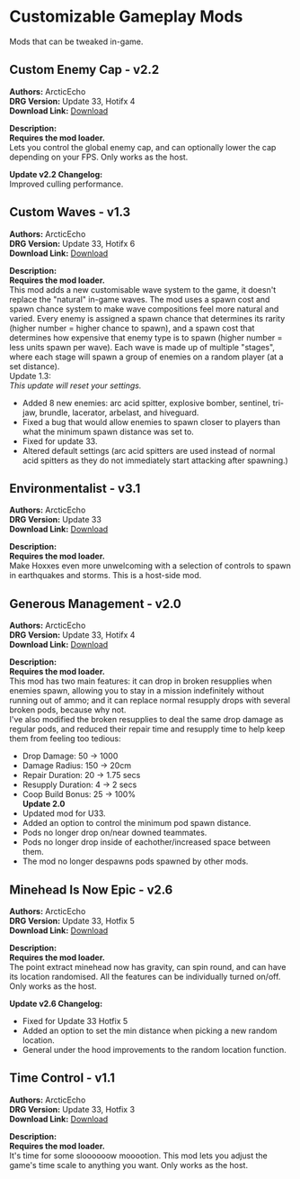 # Customizable Gameplay Mods

Mods that can be tweaked in-game.

<!-- mod list -->

## Custom Enemy Cap - v2.2
**Authors:** ArcticEcho  
**DRG Version:** Update 33, Hotifx 4  
**Download Link:** [Download](https://github.com/ArcticEcho/DRG-Mods/raw/887c00cd28f4313d9cb45f14a1d1b2522796526c/Gameplay/Customizable%20tweaks/Custom%20Enemy%20Cap%20-%20V2.2%20_P.pak)  

**Description:**  
**Requires the mod loader.**  
Lets you control the global enemy cap, and can optionally lower the cap depending on your FPS. Only works as the host.

**Update v2.2 Changelog:**  
Improved culling performance.

## Custom Waves - v1.3
**Authors:** ArcticEcho  
**DRG Version:** Update 33, Hotifx 6  
**Download Link:** [Download](https://github.com/ArcticEcho/DRG-Mods/raw/11f1898c099666fd9ce65eacf9c21a94b4f5491a/Gameplay/Customizable%20tweaks/Custom%20Waves%20-%20V1.3%20_P.pak)  

**Description:**  
**Requires the mod loader.**  
This mod adds a new customisable wave system to the game, it doesn't replace the "natural" in-game waves. The mod uses a spawn cost and spawn chance system to make wave compositions feel more natural and varied. Every enemy is assigned a spawn chance that determines its rarity (higher number = higher chance to spawn), and a spawn cost that determines how expensive that enemy type is to spawn (higher number = less units spawn per wave). Each wave is made up of multiple "stages", where each stage will spawn a group of enemies on a random player (at a set distance).  
Update 1.3:  
_This update will reset your settings._  
 - Added 8 new enemies: arc acid spitter, explosive bomber, sentinel, tri-jaw, brundle, lacerator, arbelast, and hiveguard.  
 - Fixed a bug that would allow enemies to spawn closer to players than what the minimum spawn distance was set to.  
 - Fixed for update 33.  
 - Altered default settings (arc acid spitters are used instead of normal acid spitters as they do not immediately start attacking after spawning.)

## Environmentalist - v3.1
**Authors:** ArcticEcho  
**DRG Version:** Update 33  
**Download Link:** [Download](https://github.com/ArcticEcho/DRG-Mods/raw/6450d4296b8ff471c1535a452545520018ad3a7a/Gameplay/Customizable%20tweaks/Environmentalist%20-%20V3.1%20_P.pak)  

**Description:**  
**Requires the mod loader.**  
Make Hoxxes even more unwelcoming with a selection of controls to spawn in earthquakes and storms. This is a host-side mod.

## Generous Management - v2.0
**Authors:** ArcticEcho  
**DRG Version:** Update 33, Hotifx 4  
**Download Link:** [Download](https://github.com/ArcticEcho/DRG-Mods/raw/98eebae77830a1d2edf4515d13eb6bc1b8a31b4a/Gameplay/Customizable%20tweaks/Generous%20Management%20-%20V2.0%20_P.pak)  

**Description:**  
**Requires the mod loader.**  
This mod has two main features: it can drop in broken resupplies when enemies spawn, allowing you to stay in a mission indefinitely without running out of ammo; and it can replace normal resupply drops with several broken pods, because why not.  
I've also modified the broken resupplies to deal the same drop damage as regular pods, and reduced their repair time and resupply time to help keep them from feeling too tedious:  
 - Drop Damage: 50 -> 1000  
 - Damage Radius: 150 -> 20cm  
 - Repair Duration: 20 -> 1.75 secs  
 - Resupply Duration: 4 -> 2 secs  
 - Coop Build Bonus: 25 -> 100%  
**Update 2.0**  
 - Updated mod for U33.  
 - Added an option to control the minimum pod spawn distance.  
 - Pods no longer drop on/near downed teammates.  
 - Pods no longer drop inside of eachother/increased space between them.  
 - The mod no longer despawns pods spawned by other mods.

## Minehead Is Now Epic - v2.6
**Authors:** ArcticEcho  
**DRG Version:** Update 33, Hotfix 5  
**Download Link:** [Download](https://github.com/ArcticEcho/DRG-Mods/raw/a94cdc7531a10082e71b1a2b6750078d91c3774b/Gameplay/Customizable%20tweaks/Minehead%20Is%20Now%20Epic%20-%20V2.6%20_P.pak)  

**Description:**  
**Requires the mod loader.**  
The point extract minehead now has gravity, can spin round, and can have its location randomised. All the features can be individually turned on/off. Only works as the host.

**Update v2.6 Changelog:**  
- Fixed for Update 33 Hotfix 5  
 - Added an option to set the min distance when picking a new random location.  
 - General under the hood improvements to the random location function.

## Time Control - v1.1
**Authors:** ArcticEcho  
**DRG Version:** Update 33, Hotfix 3  
**Download Link:** [Download](https://github.com/ArcticEcho/DRG-Mods/raw/ed94f652e2686192bf7fa02c235e3402e8d60b4a/Gameplay/Customizable%20tweaks/Time%20Control%20-%20V1.1%20_P.pak)  

**Description:**  
**Requires the mod loader.**  
It's time for some sloooooow mooootion. This mod lets you adjust the game's time scale to anything you want. Only works as the host.